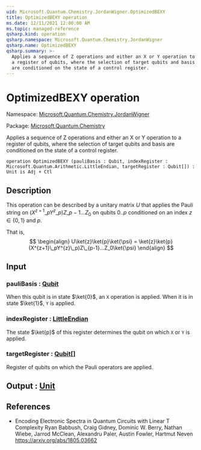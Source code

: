 ```yaml
---
uid: Microsoft.Quantum.Chemistry.JordanWigner.OptimizedBEXY
title: OptimizedBEXY operation
ms.date: 12/11/2021 12:00:00 AM
ms.topic: managed-reference
qsharp.kind: operation
qsharp.namespace: Microsoft.Quantum.Chemistry.JordanWigner
qsharp.name: OptimizedBEXY
qsharp.summary: >-
  Applies a sequence of Z operations and either an X or Y operation to
  a register of qubits, where the selection of target qubits and basis
  are conditioned on the state of a control register.
---
```


# OptimizedBEXY operation

Namespace: [Microsoft.Quantum.Chemistry.JordanWigner](xref:Microsoft.Quantum.Chemistry.JordanWigner)

Package: [Microsoft.Quantum.Chemistry](https://nuget.org/packages/Microsoft.Quantum.Chemistry)


Applies a sequence of Z operations and either an X or Y operation toa register of qubits, where the selection of target qubits and basisare conditioned on the state of a control register.

```qsharp
operation OptimizedBEXY (pauliBasis : Qubit, indexRegister : Microsoft.Quantum.Arithmetic.LittleEndian, targetRegister : Qubit[]) : Unit is Adj + Ctl
```


## Description

This operation can be described by a unitary matrix $U$ that appliesthe Pauli string on $(X^{z+1}\_pY^{z}\_p)Z\_{p-1}...Z_0$ onqubits $0..p$ conditioned on an index $z\in\{0,1\}$ and $p$.That is,$$\begin{align}U\ket{z}\ket{p}\ket{\psi} = \ket{z}\ket{p}(X^{z+1}\_pY^{z}\_p)Z\_{p-1}...Z_0\ket{\psi}\end{align}$$

## Input

### pauliBasis : [Qubit](xref:microsoft.quantum.qsharp.valueliterals#qubit-literals)

When this qubit is in state $\ket{0}$, an `X` operation is applied. When it is in state $\ket{1}$, `Y` is applied.


### indexRegister : [LittleEndian](xref:Microsoft.Quantum.Arithmetic.LittleEndian)

The state $\ket{p}$ of this register determines the qubit on which `X` or `Y` is applied.


### targetRegister : [Qubit](xref:microsoft.quantum.qsharp.valueliterals#qubit-literals)[]

Register of qubits on which the Pauli operators are applied.



## Output : [Unit](xref:microsoft.quantum.qsharp.valueliterals#unit-literal)



## References

- Encoding Electronic Spectra in Quantum Circuits with Linear T Complexity  Ryan Babbush, Craig Gidney, Dominic W. Berry, Nathan Wiebe, Jarrod McClean, Alexandru Paler, Austin Fowler, Hartmut Neven  https://arxiv.org/abs/1805.03662